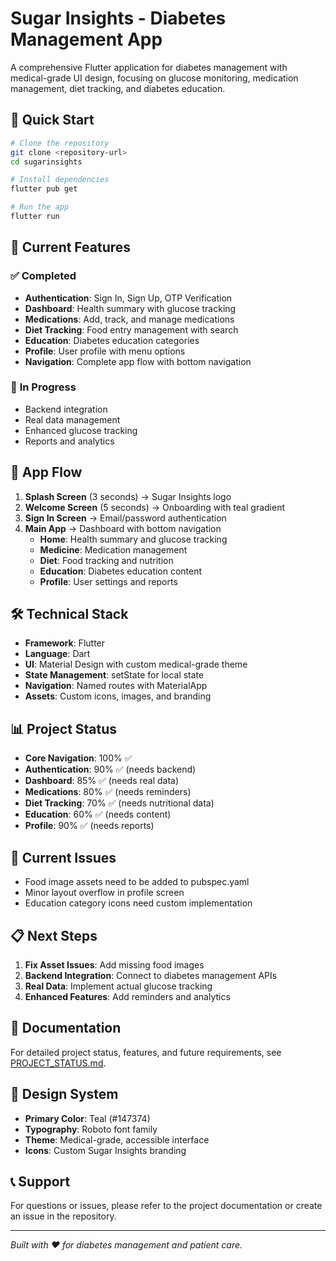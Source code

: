 # Sugar Insights - Diabetes Management App

A comprehensive Flutter application for diabetes management with medical-grade UI design, focusing on glucose monitoring, medication management, diet tracking, and diabetes education.

## 🚀 **Quick Start**

```bash
# Clone the repository
git clone <repository-url>
cd sugarinsights

# Install dependencies
flutter pub get

# Run the app
flutter run
```

## 📱 **Current Features**

### ✅ **Completed**
- **Authentication**: Sign In, Sign Up, OTP Verification
- **Dashboard**: Health summary with glucose tracking
- **Medications**: Add, track, and manage medications
- **Diet Tracking**: Food entry management with search
- **Education**: Diabetes education categories
- **Profile**: User profile with menu options
- **Navigation**: Complete app flow with bottom navigation

### 🔄 **In Progress**
- Backend integration
- Real data management
- Enhanced glucose tracking
- Reports and analytics

## 🎯 **App Flow**

1. **Splash Screen** (3 seconds) → Sugar Insights logo
2. **Welcome Screen** (5 seconds) → Onboarding with teal gradient
3. **Sign In Screen** → Email/password authentication
4. **Main App** → Dashboard with bottom navigation
   - **Home**: Health summary and glucose tracking
   - **Medicine**: Medication management
   - **Diet**: Food tracking and nutrition
   - **Education**: Diabetes education content
   - **Profile**: User settings and reports

## 🛠 **Technical Stack**

- **Framework**: Flutter
- **Language**: Dart
- **UI**: Material Design with custom medical-grade theme
- **State Management**: setState for local state
- **Navigation**: Named routes with MaterialApp
- **Assets**: Custom icons, images, and branding

## 📊 **Project Status**

- **Core Navigation**: 100% ✅
- **Authentication**: 90% ✅ (needs backend)
- **Dashboard**: 85% ✅ (needs real data)
- **Medications**: 80% ✅ (needs reminders)
- **Diet Tracking**: 70% ✅ (needs nutritional data)
- **Education**: 60% ✅ (needs content)
- **Profile**: 90% ✅ (needs reports)

## 🔧 **Current Issues**

- Food image assets need to be added to pubspec.yaml
- Minor layout overflow in profile screen
- Education category icons need custom implementation

## 📋 **Next Steps**

1. **Fix Asset Issues**: Add missing food images
2. **Backend Integration**: Connect to diabetes management APIs
3. **Real Data**: Implement actual glucose tracking
4. **Enhanced Features**: Add reminders and analytics

## 📖 **Documentation**

For detailed project status, features, and future requirements, see [PROJECT_STATUS.md](PROJECT_STATUS.md).

## 🎨 **Design System**

- **Primary Color**: Teal (#147374)
- **Typography**: Roboto font family
- **Theme**: Medical-grade, accessible interface
- **Icons**: Custom Sugar Insights branding

## 📞 **Support**

For questions or issues, please refer to the project documentation or create an issue in the repository.

---

*Built with ❤️ for diabetes management and patient care.*
